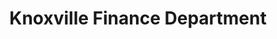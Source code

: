 ---
title: Knoxville Finance Department
description: The Finance Department oversees the security and management of the city's financial and property interests including the collection of both property and business taxes. 
logo: 
---